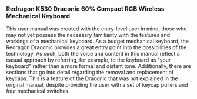 ### Redragon K530 Draconic 60% Compact RGB Wireless Mechanical Keyboard ###
 
This user manual was created with the entry-level user in mind, those who may not yet possess the necessary familiarity with the features and workings of a mechanical keyboard. As a budget mechanical keyboard, the Redragon Draconic provides a great entry point into the possibilities of the technology. As such, both the voice and content in this manual reflect a casual approach by referring, for example, to the keyboard as "your keyboard" rather than a more formal and distant tone. Additionally, there are sections that go into detail regarding the removal and replacement of keycaps. This is a feature of the Draconic that was not explained in the original manual, despite providing the user with a set of keycap pullers and four mechanical switches.
  
